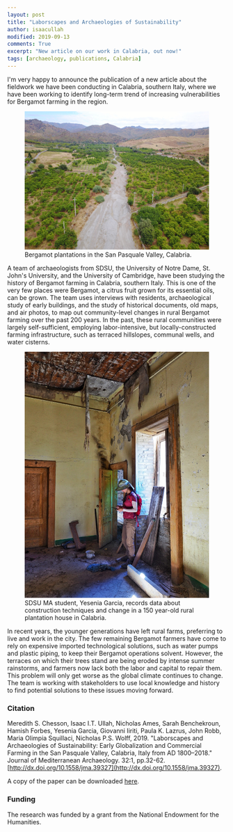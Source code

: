 ```yaml
---
layout: post
title: "Laborscapes and Archaeologies of Sustainability"
author: isaacullah
modified: 2019-09-13
comments: True
excerpt: "New article on our work in Calabria, out now!"
tags: [archaeology, publications, Calabria]
---
```



I'm very happy to announce the publication of a new article about the fieldwork we have been conducting in Calabria, southern Italy, where we have been working to identify long-term trend of increasing vulnerabilities for Bergamot farming in the region.

<figure>
	<a href="/images/BMAP-PR2.jpg"><img src="/images/BMAP-PR2.jpg" alt="Bergamot plantations in the San Pasquale Valley, Calabria."></a>
	<figcaption>Bergamot plantations in the San Pasquale Valley, Calabria.</figcaption>
</figure>

A team of archaeologists from SDSU, the University of Notre Dame, St. John's University, and the University of Cambridge, have been studying the history of Bergamot farming in Calabria, southern Italy. This is one of the very few places were Bergamot, a citrus fruit grown for its essential oils, can be grown. The team uses interviews with residents, archaeological study of early buildings, and the study of historical documents, old maps, and air photos, to map out community-level changes in rural Bergamot farming over the past 200 years. In the past, these rural communities were largely self-sufficient, employing labor-intensive, but locally-constructed farming infrastructure, such as terraced hillslopes, communal wells, and water cisterns. 

<figure>
	<a href="/images/BMAP-PR1.jpg"><img src="/images/BMAP-PR1.jpg" alt="A team member records data about construction techniques and change in a 150 year-old rural plantation house in Calabria."></a><figcaption>SDSU MA student, Yesenia Garcia, records data about construction techniques and change in a 150 year-old rural plantation house in Calabria.</figcaption>
</figure>

In recent years, the younger generations have left rural farms, preferring to live and work in the city. The few remaining Bergamot farmers have come to rely on expensive imported technological solutions, such as water pumps and plastic piping, to keep their Bergamot operations solvent. However, the terraces on which their trees stand are being eroded by intense summer rainstorms, and farmers now lack both the labor and capital to repair them. This problem will only get worse as the global climate continues to change. The team is working with stakeholders to use local knowledge and history to find potential solutions to these issues moving forward.


### Citation
	
Meredith S. Chesson, Isaac I.T. Ullah, Nicholas Ames, Sarah Benchekroun, Hamish Forbes, Yesenia Garcia, Giovanni Iiriti, Paula K. Lazrus, John Robb, Maria Olimpia Squillaci, Nicholas P.S. Wolff, 2019. "Laborscapes and Archaeologies of Sustainability: Early Globalization and Commercial Farming in the San Pasquale Valley, Calabria, Italy from AD 1800–2018." Journal of Mediterranean Archaeology. 32:1, pp.32-62. [http://dx.doi.org/10.1558/jma.39327](http://dx.doi.org/10.1558/jma.39327).


A copy of the paper can be downloaded [here](https://www.academia.edu/39838401/Laborscapes_and_Archaeologies_of_Sustainability_Early_Globalization_and_Commercial_Farming_in_the_San_Pasquale_Valley_Calabria_Italy_from_ad_1800-2018).
	

### Funding

The research was funded by a grant from the National Endowment for the Humanities.
